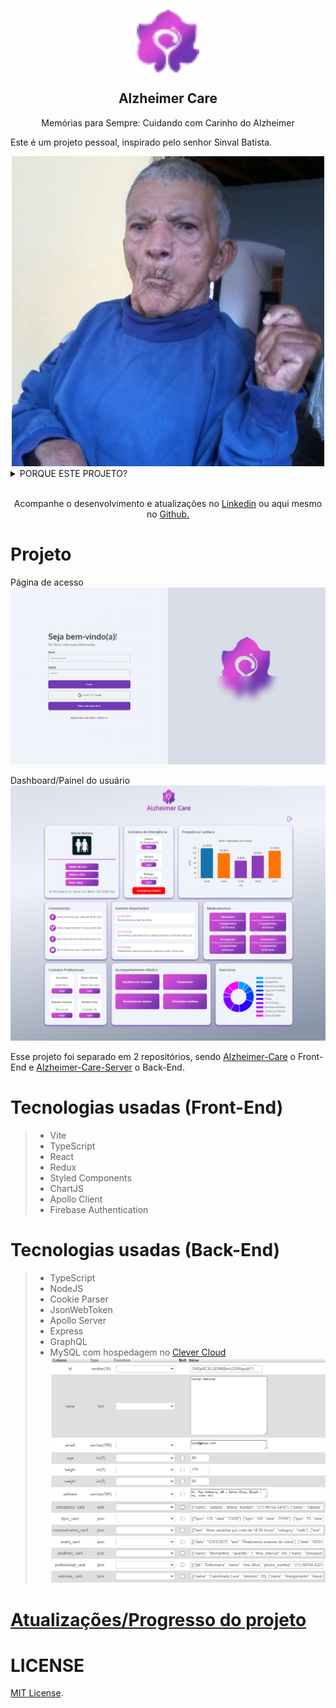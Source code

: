 <p align="center">
 <img width="100px" src="docs/favicon.svg" align="center" alt="Alzheimer Care Logo" />
 <h2 align="center">Alzheimer Care</h2>
 <p align="center">Memórias para Sempre: Cuidando com Carinho do Alzheimer</p>
</p>

<p>Este é um projeto pessoal, inspirado pelo senhor Sinval Batista.
 </p>

<div align="center">
<img width="500px" src="docs/grandpa-image.png" alt="Idoso sentado em uma cadeira usando uma blusa azul enquanto olha diretamente para a câmera"/>
</div>

<details>
<summary><h1?>PORQUE ESTE PROJETO?</h1></summary>

<p >Este é ele, Sinval Batista. Infelizmente, ele faleceu alguns anos atrás devido ao Mal de Alzheimer. Ainda fica marcado o quão difícil e triste foi essa situação para toda a família.</p>

<p > O Alzheimer é uma doença lenta e devastadora. Por esse motivo, existem movimentos de prevenção, como o Fevereiro Roxo, que são extremamente necessários para incentivar as pessoas a realizarem consultas médicas visando o diagnóstico precoce da doença, para um tratamento antecipado ou preventivo.</p>

<p >Após vivenciar esse momento doloroso e testemunhar o sofrimento de várias pessoas ao meu redor, decidi iniciar um projeto pessoal chamado Alzheimer Care. Pretendo desenvolver um sistema para armazenar informações sobre a saúde e cuidados de pessoas com Mal de Alzheimer. Essa aplicação será voltada tanto para os pacientes quanto para seus cuidadores ou familiares. Inicialmente, planejo que seja uma aplicação web e, posteriormente, seja desenvolvida também para dispositivos móveis.</p>

<p >Espero que esse projeto possa tornar a vida daqueles que possuem essa doença e das pessoas ao seu redor um pouco mais fácil, gerenciável e menos preocupante. Por isso, decidi compartilhar essa ideia inicial e pretendo também compartilhar o progresso do projeto aqui no LinkedIn, para que pessoas interessadas possam compartilhar suas ideias e opiniões sobre o assunto. Talvez até se torne um projeto de Open Source, algo que tenho em mente.</p>

</details>

<br/>

<p align="center">Acompanhe o desenvolvimento e atualizações no <a href="https://www.linkedin.com/in/ikarofelix/recent-activity/all/">Linkedin</a> ou aqui mesmo no <a href="https://github.com/ikarofelix/Alzheimer-Care"> Github.</a></p>

# Projeto

Página de acesso
![Página de acesso](docs/auth-page-print.png)

Dashboard/Painel do usuário
![Painel do usuário](docs/dashboard-print.png)

Esse projeto foi separado em 2 repositórios, sendo <a href="https://github.com/ikarofelix/Alzheimer-Care">Alzheimer-Care</a> o Front-End e <a href="https://github.com/ikarofelix/Alzheimer-Care-Server">Alzheimer-Care-Server</a> o Back-End.

# Tecnologias usadas (Front-End)

> - Vite
> - TypeScript
> - React
> - Redux
> - Styled Components
> - ChartJS
> - Apollo Client
> - Firebase Authentication

# Tecnologias usadas (Back-End)

> - TypeScript
> - NodeJS
> - Cookie Parser
> - JsonWebToken
> - Apollo Server
> - Express
> - GraphQL
> - MySQL
>   com hospedagem no [Clever Cloud](https://www.clever-cloud.com/) ![Estrutura da base de dados e valores de exemplo](docs/database-print.png)

<h1><a href="https://github.com/users/ikarofelix/projects/3">Atualizações/Progresso do projeto
</a>
</h1>

# LICENSE

[MIT License](https://github.com/ikarofelix/Alzheimer-Care-Server/blob/main/LICENSE).
